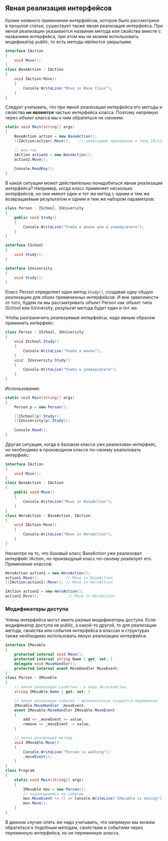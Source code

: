 ## Явная реализация интерфейсов

Кроме неявного применения интерфейсов, которое было рассмотрено в прошлой статье, сушествует также явная реализация интерфейса. При явной реализации 
указывается название метода или свойства вместе с названием интерфейса, при этом мы не можем использовать модификатор public, то есть 
методы являются закрытыми:

```cs
interface IAction
{
    void Move();
}
class BaseAction : IAction
{
    void IAction.Move()
    {
        Console.WriteLine("Move in Base Class");
    }
}
```

Следует учитывать, что при явной реализации интерфейса его методы и свойства **не являются** частью интерфейса класса. 
Поэтому напрямую через объект класса мы к ним обратиться не сможем:

```cs
static void Main(string[] args)
{
    BaseAction action = new BaseAction();
    ((IAction)action).Move();    // необходимо приведение к типу IAction

    // или так
    IAction action2 = new BaseAction();
    action2.Move();
    
    Console.ReadKey();
}
```

В какой ситуации может действительно понадобиться явная реализация интерфейса? Например, когда класс применяет несколько интерфейсов, но 
они имеют один и тот же метод с одним и тем же возвращаемым результатом и одним и тем же набором параметров:

```cs
class Person : ISchool, IUniversity
{
    public void Study()
    {
        Console.WriteLine("Учеба в школе или в университете");
    }
}

interface ISchool
{
    void Study();
}

interface IUniversity
{
    void Study();
}
```

Класс Person определяет один метод `Study()`, создавая одну общую реализацию для обоих примененных интерфейсов. И вне зависимости от того, 
будем ли мы рассматривать объект Person как объект типа ISchool или IUniversity, результат метода будет один и тот же.

Чтобы разграничить реализуемые интерфейсы, надо явным образом применить интерфейс:

```cs
class Person : ISchool, IUniversity
{
    void ISchool.Study()
    {
        Console.WriteLine("Учеба в школе");
    }
    void  IUniversity.Study()
    {
        Console.WriteLine("Учеба в университете");
    }
}
```

Использование:

```cs
static void Main(string[] args)
{
    Person p = new Person();

    ((ISchool)p).Study();
    ((IUniversity)p).Study();
    
    Console.Read();
}
```

Другая ситуация, когда в базовом классе уже реализован интерфейс, но необходимо в производном классе по-своему реализовать интерфейс:

```cs
interface IAction
{
    void Move();
}
class BaseAction : IAction
{
    public void Move()
    {
        Console.WriteLine("Move in BaseAction");
    }
}
class HeroAction : BaseAction, IAction
{
    void IAction.Move()
    {
        Console.WriteLine("Move in HeroAction");
    }
}
```

Несмотря на то, что базовый класс BaseAction уже реализовал интерфейс IAction, но производный класс по-своему реализует его. 
Применение классов:

```cs
HeroAction action1 = new HeroAction();
action1.Move();            // Move in BaseAction
((IAction)action1).Move(); // Move in HeroAction

IAction action2 = new HeroAction();
action2.Move();             // Move in HeroAction
```

### Модификаторы доступа

Члены интерфейса могут иметь разные модификаторы доступа. Если модификатор доступа не public, а какой-то другой, то для реализации метода, свойства или события интерфейса 
в классах и структурах также необходимо использовать явную реализацию интерфейса.

```cs
interface IMovable
{
    protected internal void Move();
    protected internal string Name { get; set; }
    delegate void MoveHandler();
    protected internal event MoveHandler MoveEvent;
}
class Person : IMovable
{
    // явная реализация свойства - в виде автосвойства
    string IMovable.Name { get; set; }

    // явная реализация события - дополнительно создается переменная
    IMovable.MoveHandler _moveEvent;
    event IMovable.MoveHandler IMovable.MoveEvent
    {
        add => _moveEvent += value;
        remove => _moveEvent -= value;
    }

    // явная реализация метода
    void IMovable.Move()
    {
        Console.WriteLine("Person is walking"); 
        _moveEvent();
    }
}
class Program
{
    static void Main(string[] args)
    {
        IMovable mov = new Person();
        // подписываемся на событие
        mov.MoveEvent += () => Console.WriteLine("IMovable is moving");
        mov.Move();
    }
}
```

В данном случае опять же надо учитывать, что напрямую мы можем обратиться к подобным методам, свойствам и событиям через переменную интерфейса, но не переменную класса.

